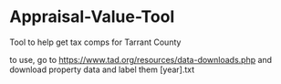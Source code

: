 # Appraisal-Value-Tool
Tool to help get tax comps for Tarrant County


to use, go to https://www.tad.org/resources/data-downloads.php
and download property data and label them [year].txt

